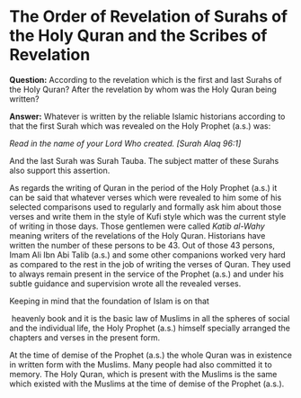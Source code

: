 The Order of Revelation of Surahs of the Holy Quran and the Scribes of Revelation
=================================================================================

**Question:** According to the revelation which is the first and last
Surahs of the Holy Quran? After the revelation by whom was the Holy
Quran being written?

**Answer:** Whatever is written by the reliable Islamic historians
according to that the first Surah which was revealed on the Holy Prophet
(a.s.) was:

*Read in the name of your Lord Who created. [Surah Alaq 96:1]*

And the last Surah was Surah Tauba. The subject matter of these Surahs
also support this assertion.

As regards the writing of Quran in the period of the Holy Prophet (a.s.)
it can be said that whatever verses which were revealed to him some of
his selected comparisons used to regularly and formally ask him about
those verses and write them in the style of Kufi style which was the
current style of writing in those days. Those gentlemen were called
*Katib al-Wahy* meaning writers of the revelations of the Holy Quran.
Historians have written the number of these persons to be 43. Out of
those 43 persons, Imam Ali Ibn Abi Talib (a.s.) and some other
companions worked very hard as compared to the rest in the job of
writing the verses of Quran. They used to always remain present in the
service of the Prophet (a.s.) and under his subtle guidance and
supervision wrote all the revealed verses.

Keeping in mind that the foundation of Islam is on that

 heavenly book and it is the basic law of Muslims in all the spheres of
social and the individual life, the Holy Prophet (a.s.) himself
specially arranged the chapters and verses in the present form.

At the time of demise of the Prophet (a.s.) the whole Quran was in
existence in written form with the Muslims. Many people had also
committed it to memory. The Holy Quran, which is present with the
Muslims is the same which existed with the Muslims at the time of demise
of the Prophet (a.s.).
